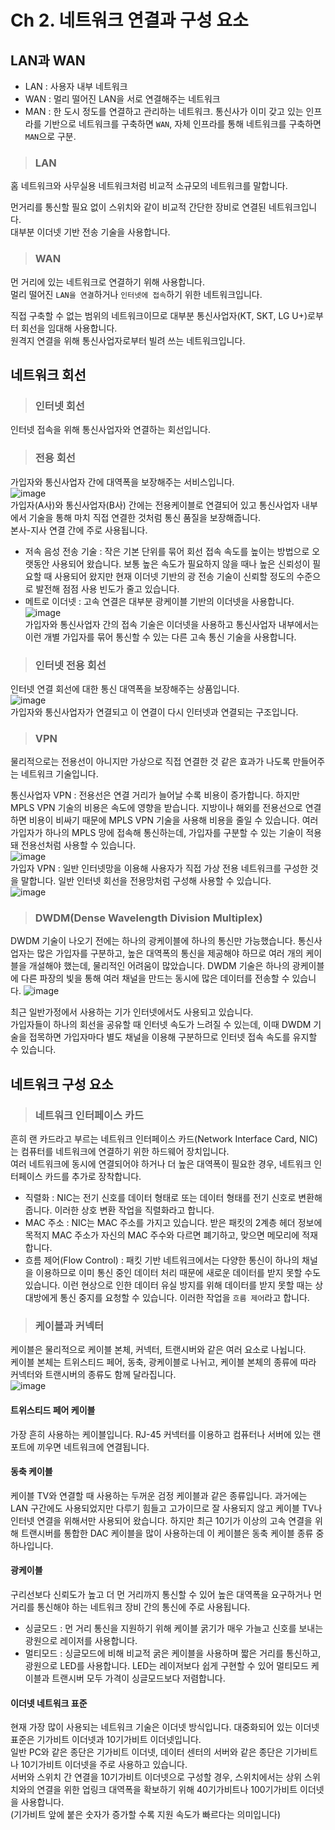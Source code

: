 # Ch 2. 네트워크 연결과 구성 요소

## LAN과 WAN

* LAN : 사용자 내부 네트워크
* WAN : 멀리 떨어진 LAN을 서로 연결해주는 네트워크
* MAN : 한 도시 정도를 연결하고 관리하는 네트워크. 통신사가 이미 갖고 있는 인프라를 기반으로 네트워크를 구축하면 `WAN`, 자체 인프라를 통해 네트워크를 구축하면 `MAN`으로 구분.

> <h3>LAN</h3>

홈 네트워크와 사무실용 네트워크처럼 비교적 소규모의 네트워크를 말합니다.

먼거리를 통신할 필요 없이 스위치와 같이 비교적 간단한 장비로 연결된 네트워크입니다.   
대부분 이더넷 기반 전송 기술을 사용합니다.

> <h3>WAN</h3>

먼 거리에 있는 네트워크로 연결하기 위해 사용합니다.   
멀리 떨어진 `LAN을 연결`하거나 `인터넷에 접속`하기 위한 네트워크입니다.

직접 구축할 수 없는 범위의 네트워크이므로 대부분 통신사업자(KT, SKT, LG U+)로부터 회선을 임대해 사용합니다.   
원격지 연결을 위해 통신사업자로부터 빌려 쓰는 네트워크입니다.

## 네트워크 회선

> <h3>인터넷 회선</h3>

인터넷 접속을 위해 통신사업자와 연결하는 회선입니다.

> <h3>전용 회선</h3>

가입자와 통신사업자 간에 대역폭을 보장해주는 서비스입니다.   
![image](https://user-images.githubusercontent.com/43658658/142807269-39fe82d4-ef96-4f20-a779-7c17f47ab8f2.png)   
가입자(A사)와 통신사업자(B사) 간에는 전용케이블로 연결되어 있고 통신사업자 내부에서 기술을 통해 마치 직접 연결한 것처럼 통신 품질을 보장해줍니다.   
본사-지사 연결 간에 주로 사용됩니다.

* 저속 음성 전송 기술 : 작은 기본 단위를 묶어 회선 접속 속도를 높이는 방법으로 오랫동안 사용되어 왔습니다. 
보통 높은 속도가 필요하지 않을 때나 높은 신뢰성이 필요할 때 사용되어 왔지만
현재 이더넷 기반의 광 전송 기술이 신뢰할 정도의 수준으로 발전해 점점 사용 빈도가 줄고 있습니다.
* 메트로 이더넷 : 고속 연결은 대부분 광케이블 기반의 이더넷을 사용합니다. 
![image](https://user-images.githubusercontent.com/43658658/142807345-314f54a0-4f92-4914-b19e-0ae20b0d9b8f.png)   
가입자와 통신사업자 간의 접속 기술은 이더넷을 사용하고 통신사업자 내부에서는 이런 개별 가입자를 묶어 통신할 수 있는 다른 고속 통신 기술을 사용합니다.   

> <h3>인터넷 전용 회선</h3>

인터넷 연결 회선에 대한 통신 대역폭을 보장해주는 상품입니다.   
![image](https://user-images.githubusercontent.com/43658658/142807390-2b34000f-42c7-4bb1-88eb-5358be0e3581.png)   
가입자와 통신사업자가 연결되고 이 연결이 다시 인터넷과 연결되는 구조입니다.

> <h3>VPN</h3>

물리적으로는 전용선이 아니지만 가상으로 직접 연결한 것 같은 효과가 나도록 만들어주는 네트워크 기술입니다.

통신사업자 VPN : 전용선은 연결 거리가 늘어날 수록 비용이 증가합니다. 하지만 MPLS VPN 기술의 비용은 속도에 영향을 받습니다. 지방이나 해외를 전용선으로 연결하면 비용이 비싸기 때문에
MPLS VPN 기술을 사용해 비용을 줄일 수 있습니다. 여러 가입자가 하나의 MPLS 망에 접속해 통신하는데, 가입자를 구분할 수 있는 기술이 적용돼 전용선처럼 사용할 수 있습니다.   
![image](https://user-images.githubusercontent.com/43658658/142808760-88bf2203-315c-4a32-8884-837f8e6c5a08.png)   
가입자 VPN : 일반 인터넷망을 이용해 사용자가 직접 가상 전용 네트워크를 구성한 것을 말합니다. 일반 인터넷 회선을 전용망처럼 구성해 사용할 수 있습니다.   
![image](https://user-images.githubusercontent.com/43658658/142808776-ebb311f2-4da2-4899-ba45-1bce4a37fc58.png)

> <h3>DWDM(Dense Wavelength Division Multiplex)</h3>

DWDM 기술이 나오기 전에는 하나의 광케이블에 하나의 통신만 가능했습니다. 통신사업자는 많은 가입자를 구분하고, 높은 대역폭의 통신을 제공해야 하므로 여러 개의
케이블을 개설해야 했는데, 물리적인 어려움이 많았습니다. DWDM 기술은 하나의 광케이블에 다른 파장의 빛을 통해 여러 채널을 만드는 동시에 많은 데이터를 전송할 수 있습니다.
![image](https://user-images.githubusercontent.com/43658658/142809315-3c9f4b4c-d661-46ca-a745-6190b7c5e420.png)   

최근 일반가정에서 사용하는 기가 인터넷에서도 사용되고 있습니다.   
가입자들이 하나의 회선을 공유할 때 인터넷 속도가 느려질 수 있는데, 이때 DWDM 기술을 접목하면 가입자마다 별도 채널을 이용해 구분하므로 인터넷 접속 속도를 유지할 수 있습니다.

## 네트워크 구성 요소

> <h3>네트워크 인터페이스 카드</h3>

흔히 랜 카드라고 부르는 네트워크 인터페이스 카드(Network Interface Card, NIC)는 컴퓨터를 네트워크에 연결하기 위한 하드웨어 장치입니다.   
여러 네트워크에 동시에 연결되어야 하거나 더 높은 대역폭이 필요한 경우, 네트워크 인터페이스 카드를 추가로 장착합니다.

* 직렬화 : NIC는 전기 신호를 데이터 형태로 또는 데이터 형태를 전기 신호로 변환해줍니다. 이러한 상호 변환 작업을 직렬화라고 합니다.
* MAC 주소 : NIC는 MAC 주소를 가지고 있습니다. 받은 패킷의 2계층 헤더 정보에 목적지 MAC 주소가 자신의 MAC 주수와 다르면 폐기하고, 맞으면 메모리에 적재합니다.
* 흐름 제어(Flow Control) : 패킷 기반 네트워크에서는 다양한 통신이 하나의 채널을 이용하므로 이미 통신 중인 데이터 처리 때문에 새로운 데이터를 받지 못할 수도 있습니다.
이런 현상으로 인한 데이터 유실 방지를 위해 데이터를 받지 못할 때는 상대방에게 통신 중지를 요청할 수 있습니다. 이러한 작업을 `흐름 제어`라고 합니다.

> <h3>케이블과 커넥터</h3>

케이블은 물리적으로 케이블 본체, 커넥터, 트랜시버와 같은 여러 요소로 나뉩니다.   
케이블 본체는 트위스티드 페어, 동축, 광케이블로 나뉘고, 케이블 본체의 종류에 따라 커넥터와 트랜시버의 종류도 함께 달라집니다.   
![image](https://user-images.githubusercontent.com/43658658/142810410-0427d2f0-2c1d-40da-bb03-ede231af4666.png)

#### 트위스티드 페어 케이블   
가장 흔히 사용하는 케이블입니다. RJ-45 커넥터를 이용하고 컴퓨터나 서버에 있는 랜포트에 끼우면 네트워크에 연결됩니다.

#### 동축 케이블   
케이블 TV와 연결할 때 사용하는 두꺼운 검정 케이블과 같은 종류입니다. 과거에는 LAN 구간에도 사용되었지만 다루기 힘들고 고가이므로 잘 사용되지 않고 케이블 TV나 인터넷 연결을 위해서만 사용되어 왔습니다.
하지만 최근 10기가 이상의 고속 연결을 위해 트랜시버를 통합한 DAC 케이블을 많이 사용하는데 이 케이블은 동축 케이블 종류 중 하나입니다.

#### 광케이블   
구리선보다 신뢰도가 높고 더 먼 거리까지 통신할 수 있어 높은 대역폭을 요구하거나 먼 거리를 통신해야 하는 네트워크 장비 간의 통신에 주로 사용됩니다.
* 싱글모드 : 먼 거리 통신을 지원하기 위해 케이블 굵기가 매우 가늘고 신호를 보내는 광원으로 레이저를 사용합니다.
* 멀티모드 : 싱글모드에 비해 비교적 굵은 케이블을 사용하며 짧은 거리를 통신하고, 광원으로 LED를 사용합니다. LED는 레이저보다 쉽게 구현할 수 있어 멀티모드 케이블과 트랜시버 모두 가격이 싱글모드보다 저렴합니다.

#### 이더넷 네트워크 표준   
현재 가장 많이 사용되는 네트워크 기술은 이더넷 방식입니다. 대중화되어 있는 이더넷 표준은 기가비트 이더넷과 10기가비트 이더넷입니다.   
일반 PC와 같은 종단은 기가비트 이더넷, 데이터 센터의 서버와 같은 종단은 기가비트나 10기가비트 이더넷을 주로 사용하고 있습니다.   
서버와 스위치 간 연결을 10기가비트 이더넷으로 구성할 경우, 스위치에서는 상위 스위치와의 연결을 위한 업링크 대역폭을 확보하기 위해 40기가비트나 100기가비트 이더넷을 사용합니다.   
(기가비트 앞에 붙은 숫자가 증가할 수록 지원 속도가 빠르다는 의미입니다)
















